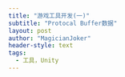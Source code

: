 ```yaml
---
title: "游戏工具开发(一)"
subtitle: "Protocal Buffer数据"
layout: post
author: "MagicianJoker"
header-style: text
tags:
  - 工具，Unity
---
```


